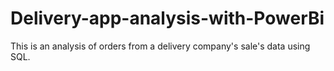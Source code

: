 # Delivery-app-analysis-with-PowerBi
This is an analysis of orders from a delivery company's sale's data using SQL.

